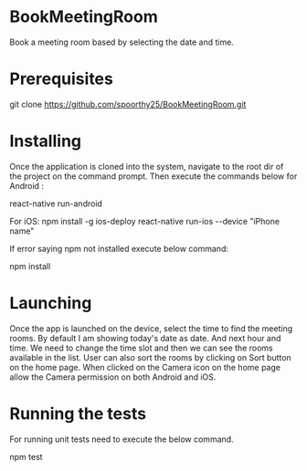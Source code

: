 # BookMeetingRoom
Book a meeting room based by selecting the date and time.

# Prerequisites
git clone https://github.com/spoorthy25/BookMeetingRoom.git

# Installing
Once the application is cloned into the system, navigate to the root dir of the project on the command prompt.
Then execute the commands below for Android :

react-native run-android

For iOS:
npm install -g ios-deploy 
react-native run-ios --device "iPhone name"

If error saying npm not installed execute below command:

npm install


# Launching
Once the app is launched on the device, select the time to find the meeting rooms.
By default I am showing today's date as date. And next hour and time.
We need to change the time slot and then we can see the rooms available in the list.
User can also sort the rooms by clicking on Sort button on the home page.
When clicked on the Camera icon on the home page allow the Camera permission on both Android and iOS.

# Running the tests
For running unit tests need to execute the below command.

npm test
